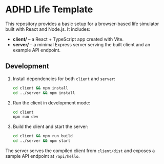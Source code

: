 # ADHD Life Template

This repository provides a basic setup for a browser-based life simulator built with React and Node.js. It includes:

- **client/** – a React + TypeScript app created with Vite.
- **server/** – a minimal Express server serving the built client and an example API endpoint.

## Development

1. Install dependencies for both `client` and `server`:
   ```bash
   cd client && npm install
   cd ../server && npm install
   ```
2. Run the client in development mode:
   ```bash
   cd client
   npm run dev
   ```
3. Build the client and start the server:
   ```bash
   cd client && npm run build
   cd ../server && npm start
   ```

The server serves the compiled client from `client/dist` and exposes a sample API endpoint at `/api/hello`.
